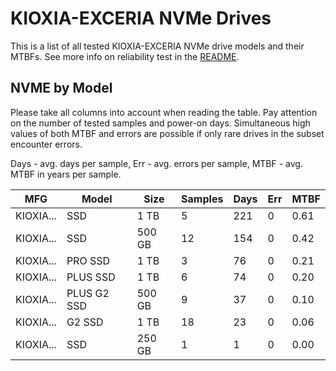 KIOXIA-EXCERIA NVMe Drives
==========================

This is a list of all tested KIOXIA-EXCERIA NVMe drive models and their MTBFs. See more
info on reliability test in the [README](https://github.com/linuxhw/SMART).

NVME by Model
------------

Please take all columns into account when reading the table. Pay attention on the
number of tested samples and power-on days. Simultaneous high values of both MTBF
and errors are possible if only rare drives in the subset encounter errors.

Days - avg. days per sample,
Err  - avg. errors per sample,
MTBF - avg. MTBF in years per sample.

| MFG       | Model              | Size   | Samples | Days  | Err   | MTBF |
|-----------|--------------------|--------|---------|-------|-------|------|
| KIOXIA... | SSD                | 1 TB   | 5       | 221   | 0     | 0.61   |
| KIOXIA... | SSD                | 500 GB | 12      | 154   | 0     | 0.42   |
| KIOXIA... | PRO SSD            | 1 TB   | 3       | 76    | 0     | 0.21   |
| KIOXIA... | PLUS SSD           | 1 TB   | 6       | 74    | 0     | 0.20   |
| KIOXIA... | PLUS G2 SSD        | 500 GB | 9       | 37    | 0     | 0.10   |
| KIOXIA... | G2 SSD             | 1 TB   | 18      | 23    | 0     | 0.06   |
| KIOXIA... | SSD                | 250 GB | 1       | 1     | 0     | 0.00   |
